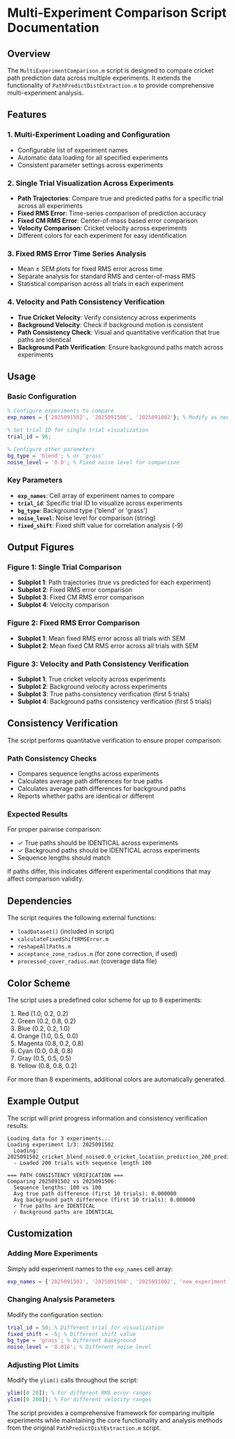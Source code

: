 # Multi-Experiment Comparison Script Documentation

## Overview

The `MultiExperimentComparison.m` script is designed to compare cricket path prediction data across multiple experiments. It extends the functionality of `PathPredictDistExtraction.m` to provide comprehensive multi-experiment analysis.

## Features

### 1. **Multi-Experiment Loading and Configuration**
- Configurable list of experiment names
- Automatic data loading for all specified experiments
- Consistent parameter settings across experiments

### 2. **Single Trial Visualization Across Experiments**
- **Path Trajectories**: Compare true and predicted paths for a specific trial across all experiments
- **Fixed RMS Error**: Time-series comparison of prediction accuracy
- **Fixed CM RMS Error**: Center-of-mass based error comparison
- **Velocity Comparison**: Cricket velocity across experiments
- Different colors for each experiment for easy identification

### 3. **Fixed RMS Error Time Series Analysis**
- Mean ± SEM plots for fixed RMS error across time
- Separate analysis for standard RMS and center-of-mass RMS
- Statistical comparison across all trials in each experiment

### 4. **Velocity and Path Consistency Verification**
- **True Cricket Velocity**: Verify consistency across experiments
- **Background Velocity**: Check if background motion is consistent
- **Path Consistency Check**: Visual and quantitative verification that true paths are identical
- **Background Path Verification**: Ensure background paths match across experiments

## Usage

### Basic Configuration

```matlab
% Configure experiments to compare
exp_names = {'2025091502', '2025091506', '2025091802'}; % Modify as needed

% Set trial ID for single trial visualization
trial_id = 96;

% Configure other parameters
bg_type = 'blend'; % or 'grass'
noise_level = '0.0'; % Fixed noise level for comparison
```

### Key Parameters

- **`exp_names`**: Cell array of experiment names to compare
- **`trial_id`**: Specific trial ID to visualize across experiments
- **`bg_type`**: Background type ('blend' or 'grass')
- **`noise_level`**: Noise level for comparison (string)
- **`fixed_shift`**: Fixed shift value for correlation analysis (-9)

## Output Figures

### Figure 1: Single Trial Comparison
- **Subplot 1**: Path trajectories (true vs predicted for each experiment)
- **Subplot 2**: Fixed RMS error comparison
- **Subplot 3**: Fixed CM RMS error comparison  
- **Subplot 4**: Velocity comparison

### Figure 2: Fixed RMS Error Comparison
- **Subplot 1**: Mean fixed RMS error across all trials with SEM
- **Subplot 2**: Mean fixed CM RMS error across all trials with SEM

### Figure 3: Velocity and Path Consistency Verification
- **Subplot 1**: True cricket velocity across experiments
- **Subplot 2**: Background velocity across experiments
- **Subplot 3**: True paths consistency verification (first 5 trials)
- **Subplot 4**: Background paths consistency verification (first 5 trials)

## Consistency Verification

The script performs quantitative verification to ensure proper comparison:

### Path Consistency Checks
- Compares sequence lengths across experiments
- Calculates average path differences for true paths
- Calculates average path differences for background paths
- Reports whether paths are identical or different

### Expected Results
For proper pairwise comparison:
- ✓ True paths should be IDENTICAL across experiments
- ✓ Background paths should be IDENTICAL across experiments
- Sequence lengths should match

If paths differ, this indicates different experimental conditions that may affect comparison validity.

## Dependencies

The script requires the following external functions:
- `loadDataset()` (included in script)
- `calculateFixedShiftRMSError.m`
- `reshapeAllPaths.m`
- `acceptance_zone_radius.m` (for zone correction, if used)
- `processed_cover_radius.mat` (coverage data file)

## Color Scheme

The script uses a predefined color scheme for up to 8 experiments:
1. Red (1.0, 0.2, 0.2)
2. Green (0.2, 0.8, 0.2)
3. Blue (0.2, 0.2, 1.0)
4. Orange (1.0, 0.5, 0.0)
5. Magenta (0.8, 0.2, 0.8)
6. Cyan (0.0, 0.8, 0.8)
7. Gray (0.5, 0.5, 0.5)
8. Yellow (0.8, 0.8, 0.2)

For more than 8 experiments, additional colors are automatically generated.

## Example Output

The script will print progress information and consistency verification results:

```
Loading data for 3 experiments...
Loading experiment 1/3: 2025091502
  Loading: 2025091502_cricket_blend_noise0.0_cricket_location_prediction_200_prediction_error_with_path.mat
  - Loaded 200 trials with sequence length 100

=== PATH CONSISTENCY VERIFICATION ===
Comparing 2025091502 vs 2025091506:
  Sequence lengths: 100 vs 100
  Avg true path difference (first 10 trials): 0.000000
  Avg background path difference (first 10 trials): 0.000000
  ✓ True paths are IDENTICAL
  ✓ Background paths are IDENTICAL
```

## Customization

### Adding More Experiments
Simply add experiment names to the `exp_names` cell array:

```matlab
exp_names = {'2025091502', '2025091506', '2025091802', 'new_experiment'};
```

### Changing Analysis Parameters
Modify the configuration section:

```matlab
trial_id = 50; % Different trial for visualization
fixed_shift = -5; % Different shift value
bg_type = 'grass'; % Different background
noise_level = '0.016'; % Different noise level
```

### Adjusting Plot Limits
Modify the `ylim()` calls throughout the script:

```matlab
ylim([0 20]); % For different RMS error ranges
ylim([0 200]); % For different velocity ranges
```

The script provides a comprehensive framework for comparing multiple experiments while maintaining the core functionality and analysis methods from the original `PathPredictDistExtraction.m` script.